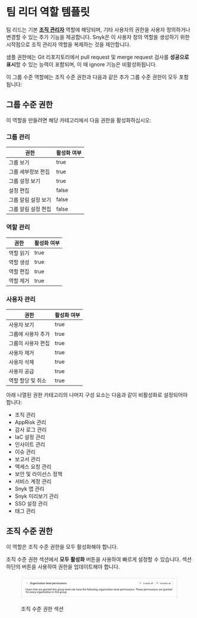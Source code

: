 # 팀 리더 역할 템플릿

팀 리드는 기본 [**조직 관리자**](../pre-defined-roles.md) 역할에 해당되며, 기타 사용자의 권한을 사용자 정의하거나 변경할 수 있는 추가 기능을 제공합니다. Snyk은 이 사용자 정의 역할을 생성하기 위한 시작점으로 조직 관리자 역할을 복제하는 것을 제안합니다.

샘플 권한에는 Git 리포지토리에서 pull request 및 merge request 검사를 **성공으로 표시**할 수 있는 능력이 포함되며, 이 때 ignore 기능은 비활성화됩니다.

이 그룹 수준 역할에는 조직 수준 권한과 다음과 같은 추가 그룹 수준 권한이 모두 포함됩니다:

## 그룹 수준 권한

이 역할을 만들려면 해당 카테고리에서 다음 권한을 활성화하십시오:

### 그룹 관리

| 권한          | 활성화 여부 |
| ----------- | ------ |
| 그룹 보기       | true   |
| 그룹 세부정보 편집  | true   |
| 그룹 설정 보기    | true   |
| 설정 편집       | false  |
| 그룹 알림 설정 보기 | false  |
| 그룹 알림 설정 편집 | false  |

### 역할 관리

| 권한    | 활성화 여부 |
| ----- | ------ |
| 역할 읽기 | true   |
| 역할 생성 | true   |
| 역할 편집 | true   |
| 역할 제거 | true   |

### 사용자 관리

| 권한         | 활성화 여부 |
| ---------- | ------ |
| 사용자 보기     | true   |
| 그룹에 사용자 추가 | true   |
| 그룹의 사용자 편집 | true   |
| 사용자 제거     | true   |
| 사용자 삭제     | true   |
| 사용자 공급     | true   |
| 역할 할당 및 취소 | true   |

아래 나열된 권한 카테고리의 나머지 구성 요소는 다음과 같이 비활성화로 설정되어야 합니다:

* 조직 관리
* AppRisk 관리
* 감사 로그 관리
* IaC 설정 관리
* 인사이트 관리
* 이슈 관리
* 보고서 관리
* 액세스 요청 관리
* 보안 및 라이선스 정책
* 서비스 계정 관리
* Snyk 앱 관리
* Snyk 미리보기 관리
* SSO 설정 관리
* 태그 관리

## 조직 수준 권한

이 역할은 조직 수준 권한을 모두 활성화해야 합니다.

조직 수준 권한 섹션에서 **모두 활성화** 버튼을 사용하여 빠르게 설정할 수 있습니다. 섹션 하단의 버튼을 사용하여 권한을 업데이트해야 합니다.

<figure><img src="../../../.gitbook/assets/image (363).png" alt="Organization-level permissions section"><figcaption><p>조직 수준 권한 섹션</p></figcaption></figure>

